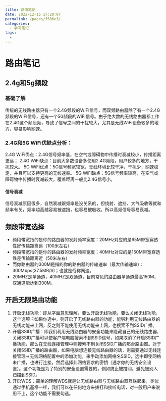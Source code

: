 ```yaml
---
title: 路由笔记
date: 2022-12-15 17:20:07
permalink: /pages/f586e3/
categories:
  - 学习笔记
tags:
  - 
---
```

# 路由笔记

## 2.4g和5g频段
### 基础了解
传统的无线路由器只有一个2.4G频段的WIFI信号，而双频路由器除了有一个2.4G频段的WIFI信号，还有一个5G频段的WiFi信号。由于绝大数的无线路由器都工作在2.4G这个频段频，导致了信号之间的干扰较大，尤其是无线WiFi设备较多的地方，容易影响网速。
### 2.4G和5G WiFi优缺点分析：
2.4G WiFi优点：2.4G信号频率低，在空气或障碍物中传播时衰减较小，传播距离更远；
2.4G WiFi缺点：目前大多数设备多使用2.4G频段，用户较多的地方，干扰较大。
5G WiFi优点：5G信号频宽较宽，无线环境比较干净，干扰少，网速稳定，并且可以支持更高的无线速率。
5G WiFi缺点：5G信号频率较高，在空气或障碍物中传播时衰减较大，覆盖距离一般比2.4G信号小。
#### 信号衰减
信号衰减原因很多，自然衰减跟频率是没关系的，但绕射、遮挡、大气吸收等就和频率有关，频率越高越容易被遮挡，也容易被吸收。所以高频信号容易衰减。
## 频段带宽选择
- 频段带宽指的是你的路由器的发射频率宽度：20MHz对应的是65M带宽穿透性好传输距离远（100米左右）
- 频段带宽指的是你的路由器的发射频率宽度：40MHz对应的是150M带宽穿透性差传输距离近（50米左右）
- 而你路由器的300M是指的你的路由器的传输速率（最大传输速率）：300Mbps(37.5MB/S)；也就是俗称网速。
- 20MHZ是单通道，40MHZ是双通道，目前常见的路由器单通道最高150M，双通道能达到300M。
## 开启无限路由功能
1. 开启无线功能：即从字面意思理解，要么开启无线功能，要么关闭无线功能，这个选项卡如果你选中，则开启了无线路由器的功能，能够利用无线路由器的无线功能来上网，反之则不能使用无线功能来上网，也搜索不到SSID广播。
2. 开启SSID广播：即我们利用无线路由器的安全功能来隐藏自己的无线路由器，关闭SSID广播可以使客户端电脑搜索不到SSID信号，如果取消了开启SSID广播功能，那么在无线连接管理中则搜索不到关闭SSID广播的那台路由器。对于关闭SSID广播的路由器，如果电脑想连接无线路由器的话，则需要通过无线连接管理->无线网络配置中的添加功能，来手动添加网络名SSID，选中即使网络未广播，也进行连接，然后选择此网络要求的密钥（通才你的无线安全设置）。这个功能是为了特别的安全设置需要的，例如防止被蹭网，避免被别人扫描到SSID。
3. 开启WDS：简单的理解WDS就是让无线路由器与无线路由器互联起来，类似通过手机基塔一样，我们可以在任何地方来拨打和接听电话，对一般用户来说用不上，这个功能不需要勾选。